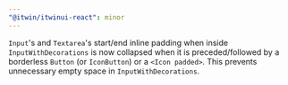 ```yaml
---
"@itwin/itwinui-react": minor
---
```


`Input`'s and `Textarea`'s start/end inline padding when inside `InputWithDecorations` is now collapsed when it is preceded/followed by a borderless `Button` (or `IconButton`) or a `<Icon padded>`. This prevents unnecessary empty space in `InputWithDecorations`.
